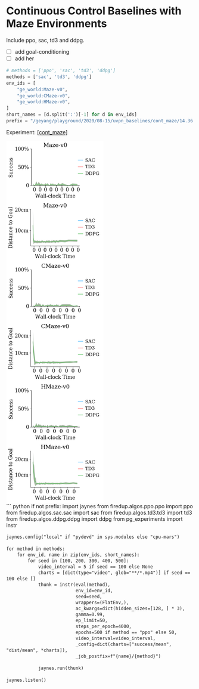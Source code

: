 
# Continuous Control Baselines with Maze Environments

Include ppo, sac, td3 and ddpg.

- [ ] add goal-conditioning
- [ ] add her

``` python
# methods = ['ppo', 'sac', 'td3', 'ddpg']
methods = ['sac', 'td3', 'ddpg']
env_ids = [
    "ge_world:Maze-v0",
    "ge_world:CMaze-v0",
    "ge_world:HMaze-v0",
]
short_names = [d.split(':')[-1] for d in env_ids]
prefix = "/geyang/playground/2020/08-15/uvpn_baselines/cont_maze/14.36.51"
```

Experiment: [[cont_maze]](http://localhost:3001/geyang/playground/2020/08-15/uvpn_baselines/cont_maze/14.36.51)

<div style="flex-wrap:wrap; display:flex; flex-direction:row; item-align:center;"><img style="align-self:center; zoom:50%;" src="figures/cont_maze/Maze-v0_success.png" width="None" height="None"/><img style="align-self:center; zoom:50%;" src="figures/cont_maze/Maze-v0_dist.png" width="None" height="None"/></div>
<div style="flex-wrap:wrap; display:flex; flex-direction:row; item-align:center;"><img style="align-self:center; zoom:50%;" src="figures/cont_maze/CMaze-v0_success.png" width="None" height="None"/><img style="align-self:center; zoom:50%;" src="figures/cont_maze/CMaze-v0_dist.png" width="None" height="None"/></div>
<div style="flex-wrap:wrap; display:flex; flex-direction:row; item-align:center;"><img style="align-self:center; zoom:50%;" src="figures/cont_maze/HMaze-v0_success.png" width="None" height="None"/><img style="align-self:center; zoom:50%;" src="figures/cont_maze/HMaze-v0_dist.png" width="None" height="None"/></div>
``` python
if not prefix:
    import jaynes
    from firedup.algos.ppo.ppo import ppo
    from firedup.algos.sac.sac import sac
    from firedup.algos.td3.td3 import td3
    from firedup.algos.ddpg.ddpg import ddpg
    from pg_experiments import instr

    jaynes.config("local" if "pydevd" in sys.modules else "cpu-mars")

    for method in methods:
        for env_id, name in zip(env_ids, short_names):
            for seed in [100, 200, 300, 400, 500]:
                video_interval = 5 if seed == 100 else None
                charts = [dict(type="video", glob="**/*.mp4")] if seed == 100 else []
                thunk = instr(eval(method),
                              env_id=env_id,
                              seed=seed,
                              wrappers=(FlatEnv,),
                              ac_kwargs=dict(hidden_sizes=[128, ] * 3),
                              gamma=0.99,
                              ep_limit=50,
                              steps_per_epoch=4000,
                              epochs=500 if method == "ppo" else 50,
                              video_interval=video_interval,
                              _config=dict(charts=["success/mean", "dist/mean", *charts]),
                              _job_postfix=f"{name}/{method}")

                jaynes.run(thunk)

    jaynes.listen()
```
